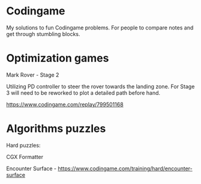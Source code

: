 # Codingame
My solutions to fun Codingame problems. For people to compare notes and get through stumbling blocks.

# Optimization games
Mark Rover - Stage 2

Utilizing PD controller to steer the rover towards the landing zone.
For Stage 3 will need to be reworked to plot a detailed path before hand.

https://www.codingame.com/replay/799501168

# Algorithms puzzles
Hard puzzles:

CGX Formatter

Encounter Surface - https://www.codingame.com/training/hard/encounter-surface

